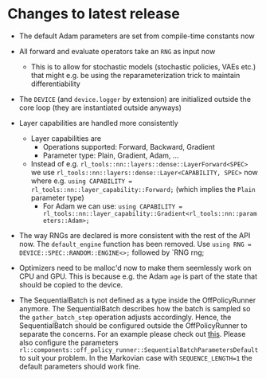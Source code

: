 # Changes to latest release

- The default Adam parameters are set from compile-time constants now
- All forward and evaluate operators take an `RNG` as input now
  - This is to allow for stochastic models (stochastic policies, VAEs etc.) that might e.g. be using the reparameterization trick to maintain differentiability
- The `DEVICE` (and `device.logger` by extension) are initialized outside the core loop (they are instantiated outside anyways)
- Layer capabilities are handled more consistently
  - Layer capabilities are
    - Operations supported: Forward, Backward, Gradient
    - Parameter type: Plain, Gradient, Adam, ...
  - Instead of e.g. `rl_tools::nn::layers::dense::LayerForward<SPEC>` we use `rl_tools::nn::layers::dense::Layer<CAPABILITY, SPEC>` now where e.g. `using CAPABILITY = rl_tools::nn::layer_capability::Forward;` (which implies the `Plain` parameter type)
    - For Adam we can use: `using CAPABILITY = rl_tools::nn::layer_capability::Gradient<rl_tools::nn::parameters::Adam>;`


- The way RNGs are declared is more consistent with the rest of the API now. The `default_engine` function has been removed. Use  `using RNG = DEVICE::SPEC::RANDOM::ENGINE<>;` followed by `RNG rng; 
- Optimizers need to be malloc'd now to make them seemlessly work on CPU and GPU. This is because e.g. the Adam `age` is part of the state that should be copied to the device.
- The SequentialBatch is not defined as a type inside the OffPolicyRunner anymore. The SequentialBatch describes how the batch is sampled so the `gather_batch_step` operation adjusts accordingly. Hence, the SequentialBatch should be configured outside the OffPolicyRunner to separate the concerns. For an example please check out [this](https://github.com/rl-tools/rl-tools/blob/3dea1bc877a8593dcd8349f6fdc4e362f025a0ca/include/rl_tools/rl/algorithms/sac/loop/core/state.h#L26). Please also configure the parameters `rl::components::off_policy_runner::SequentialBatchParametersDefault` to suit your problem. In the Markovian case with `SEQUENCE_LENGTH=1` the default parameters should work fine.